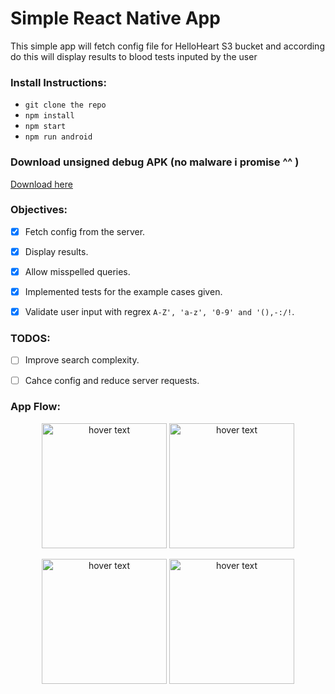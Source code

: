 # Simple React Native App
This simple app will fetch config file for HelloHeart S3 bucket and according do this will display results to blood tests inputed by the user
### Install Instructions:
* `git clone the repo`
* `npm install`
* `npm start`
* `npm run android`

### Download unsigned debug APK (no malware i promise ^^ )
[Download here](https://drive.google.com/file/d/11ZT4u3hKKysBuHUhtWKk0Jius-hJVonI/view?usp=sharing)


### Objectives:
- [x] Fetch config from the server.
- [x] Display results.
- [x] Allow misspelled queries.
- [x] Implemented tests for the example cases given.
- [x] Validate user input with regrex `A-Z', 'a-z', '0-9' and '(),-:/!`.



### TODOS:
- [ ] Improve search complexity.
- [ ] Cahce config and reduce server requests.


### App Flow:

<p align="center">
  <img src="https://user-images.githubusercontent.com/23456142/138075265-1a8c45e8-bd5f-4d20-8509-041bdcbf521b.png" width="200" title="hover text">
    <img src="https://user-images.githubusercontent.com/23456142/138075758-d541c8ff-4a46-4dca-a446-9f030f4e126d.png" width="200" title="hover text">

</p>


<p align="center">
  <img src="https://user-images.githubusercontent.com/23456142/138075768-5e5b7eed-b3ba-4f3d-9af5-62aadd5bc09d.png" width="200" title="hover text">
    <img src="https://user-images.githubusercontent.com/23456142/138075724-ccccda89-d639-4c61-b255-edc5d5598720.png" width="200" title="hover text">

</p>

